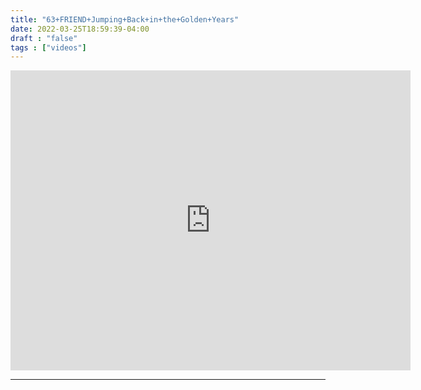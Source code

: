 ```yaml
---
title: "63+FRIEND+Jumping+Back+in+the+Golden+Years"
date: 2022-03-25T18:59:39-04:00
draft : "false"
tags : ["videos"]
---
```

<iframe src="https://archive.org/embed/poliwat-vj-pack-mantra-of-1000-0-7/63+FRIEND+Jumping+Back+in+the+Golden+Years+by+POLIW.AT+at+Paleblue.fm.mov" width="640" height="480" frameborder="0" webkitallowfullscreen="true" mozallowfullscreen="true" allowfullscreen></iframe>

<!--more-->

<!-- Insert embed code here  -->

___
